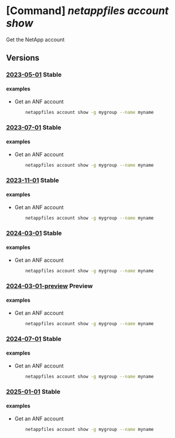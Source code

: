 # [Command] _netappfiles account show_

Get the NetApp account

## Versions

### [2023-05-01](/Resources/mgmt-plane/L3N1YnNjcmlwdGlvbnMve30vcmVzb3VyY2Vncm91cHMve30vcHJvdmlkZXJzL21pY3Jvc29mdC5uZXRhcHAvbmV0YXBwYWNjb3VudHMve30=/2023-05-01.xml) **Stable**

<!-- mgmt-plane /subscriptions/{}/resourcegroups/{}/providers/microsoft.netapp/netappaccounts/{} 2023-05-01 -->

#### examples

- Get an ANF account
    ```bash
        netappfiles account show -g mygroup --name myname
    ```

### [2023-07-01](/Resources/mgmt-plane/L3N1YnNjcmlwdGlvbnMve30vcmVzb3VyY2Vncm91cHMve30vcHJvdmlkZXJzL21pY3Jvc29mdC5uZXRhcHAvbmV0YXBwYWNjb3VudHMve30=/2023-07-01.xml) **Stable**

<!-- mgmt-plane /subscriptions/{}/resourcegroups/{}/providers/microsoft.netapp/netappaccounts/{} 2023-07-01 -->

#### examples

- Get an ANF account
    ```bash
        netappfiles account show -g mygroup --name myname
    ```

### [2023-11-01](/Resources/mgmt-plane/L3N1YnNjcmlwdGlvbnMve30vcmVzb3VyY2Vncm91cHMve30vcHJvdmlkZXJzL21pY3Jvc29mdC5uZXRhcHAvbmV0YXBwYWNjb3VudHMve30=/2023-11-01.xml) **Stable**

<!-- mgmt-plane /subscriptions/{}/resourcegroups/{}/providers/microsoft.netapp/netappaccounts/{} 2023-11-01 -->

#### examples

- Get an ANF account
    ```bash
        netappfiles account show -g mygroup --name myname
    ```

### [2024-03-01](/Resources/mgmt-plane/L3N1YnNjcmlwdGlvbnMve30vcmVzb3VyY2Vncm91cHMve30vcHJvdmlkZXJzL21pY3Jvc29mdC5uZXRhcHAvbmV0YXBwYWNjb3VudHMve30=/2024-03-01.xml) **Stable**

<!-- mgmt-plane /subscriptions/{}/resourcegroups/{}/providers/microsoft.netapp/netappaccounts/{} 2024-03-01 -->

#### examples

- Get an ANF account
    ```bash
        netappfiles account show -g mygroup --name myname
    ```

### [2024-03-01-preview](/Resources/mgmt-plane/L3N1YnNjcmlwdGlvbnMve30vcmVzb3VyY2Vncm91cHMve30vcHJvdmlkZXJzL21pY3Jvc29mdC5uZXRhcHAvbmV0YXBwYWNjb3VudHMve30=/2024-03-01-preview.xml) **Preview**

<!-- mgmt-plane /subscriptions/{}/resourcegroups/{}/providers/microsoft.netapp/netappaccounts/{} 2024-03-01-preview -->

#### examples

- Get an ANF account
    ```bash
        netappfiles account show -g mygroup --name myname
    ```

### [2024-07-01](/Resources/mgmt-plane/L3N1YnNjcmlwdGlvbnMve30vcmVzb3VyY2Vncm91cHMve30vcHJvdmlkZXJzL21pY3Jvc29mdC5uZXRhcHAvbmV0YXBwYWNjb3VudHMve30=/2024-07-01.xml) **Stable**

<!-- mgmt-plane /subscriptions/{}/resourcegroups/{}/providers/microsoft.netapp/netappaccounts/{} 2024-07-01 -->

#### examples

- Get an ANF account
    ```bash
        netappfiles account show -g mygroup --name myname
    ```

### [2025-01-01](/Resources/mgmt-plane/L3N1YnNjcmlwdGlvbnMve30vcmVzb3VyY2Vncm91cHMve30vcHJvdmlkZXJzL21pY3Jvc29mdC5uZXRhcHAvbmV0YXBwYWNjb3VudHMve30=/2025-01-01.xml) **Stable**

<!-- mgmt-plane /subscriptions/{}/resourcegroups/{}/providers/microsoft.netapp/netappaccounts/{} 2025-01-01 -->

#### examples

- Get an ANF account
    ```bash
        netappfiles account show -g mygroup --name myname
    ```
